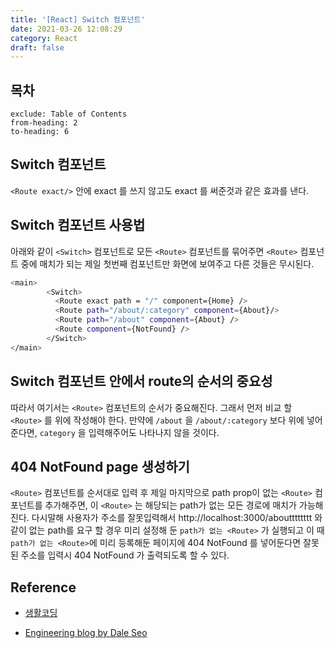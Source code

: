```yaml
---
title: '[React] Switch 컴포넌트'
date: 2021-03-26 12:08:29
category: React
draft: false
---
```


## 목차

```toc
exclude: Table of Contents
from-heading: 2
to-heading: 6
```

## Switch 컴포넌트

`<Route exact/>` 안에  exact 를 쓰지 않고도 exact 를 써준것과 같은 효과를 낸다. 

## Switch 컴포넌트 사용법

아래와 같이 `<Switch>` 컴포넌트로 모든 `<Route>` 컴포넌트를 묶어주면 `<Route>` 컴포넌트 중에 매치가 되는 제일 첫번째 컴포넌트만 화면에 보여주고 다른 것들은 무시된다. 
```sh
<main>
        <Switch>
          <Route exact path = "/" component={Home} />
		  <Route path="/about/:category" component={About}/>
          <Route path="/about" component={About} />
          <Route component={NotFound} />
        </Switch>
</main>
```


## Switch 컴포넌트 안에서 route의 순서의 중요성

따라서 여기서는 `<Route>` 컴포넌트의 순서가 중요해진다. 그래서 먼저 비교 할 `<Route>` 를 위에 작성해야 한다.
만약에 `/about` 을 `/about/:category` 보다 위에 넣어준다면, `category` 을 입력해주어도 나타나지 않을 것이다.

## 404 NotFound page 생성하기

 `<Route>` 컴포넌트를 순서대로 입력 후  제일 마지막으로 path prop이 없는 `<Route>` 컴포넌트를 추가해주면, 이 `<Route>` 는 해당되는 path가 없는 모든 경로에 매치가 가능해진다. 다시말해 사용자가 주소를 잘못입력해서 http://localhost:3000/aboutttttttt 와 같이 없는 path를 요구 할 경우 미리 설정해 둔 `path가 없는 <Route>` 가 실행되고 이 때 `path가 없는 <Route>`에 미리 등록해둔 페이지에  404 NotFound 를 넣어둔다면 잘못된 주소를 입력시  404 NotFound 가 출력되도록 할 수 있다. 


## Reference

- [생활코딩](https://www.youtube.com/watch?v=WLdbsl9UwDc)

- [Engineering blog by Dale Seo](https://www.daleseo.com/react-router-basic/)